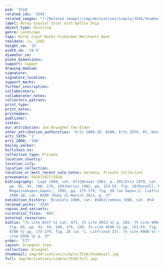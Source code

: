 ```yaml
---
pid: '3518'
related_ids: '3545'
related_images: "[![Related image](/img/derivatives/simple/3545/thumbnail.jpg)](/brughel/3545)"
label: Rocky Coastal Inlet with Battle Ship
object_type: Painting
genre: Landscape
tags: Birds Coast Rocks Fishermen Merchants Boat
realdate: ca. 1592
height_cm: '15'
width_cm: '19.4'
diameter_cm: 
plate_dimensions: 
support: Copper
drawing_medium: 
signature: 
signature_location: 
support_marks: 
further_inscription: 
collaborators: 
collaborator_notes: 
collectors_patrons: 
print_type: 
print_notes: 
printmaker: 
publisher: 
states: 
our_attribution: Jan Brueghel the Elder
other_attribution_authorities: 'Ertz 2008-10, #100, Ertz 1979, #1, Honig database'
ertz_1979: '1'
ertz_2008: '100'
bailey_walker: 
hollstein_no: 
collection_type: Private
location_country: 
location_city: 
location_collection: 
location_or_most_recent_sale_notes: Germany, Private Collection
provenance: 5926|5927|5928
bibliography: 'Lugt 1949, cat. 473|Winner 1961, p. 202|Ertz 1979, cat. #1, fig. 85,
  pp. 92, 93, 108, 176, 189|Gerszi 1982, pp. 153-55, fig. 10|Russell, M. in &apos;&apos;Burlington
  Magazine&apos;&apos;, 1992, pp. 175-179, fig. 28 (as &apos;C. Liefrinck II)|Ertz
  2008-10, cat. #100 |Ruby in Munich 2013, p. 37'
exhibition_history: 'Brussels 1980, cat. #106|Cremona 1998, cat. #34'
related_works: '3545'
copies_and_variants: 
curatorial_files: '683'
external_resources: 
biblio: "{% cite 8517 %} cat. 473, {% cite 8913 %} p. 202, {% cite 9004 %} cat. #1,
  fig. 85, pp. 92, 93, 108, 176, 189, {% cite 8598 %} pp. 153-55, fig. 10, {% cite
  8700 %} pp. 175-179, fig. 28 (as 'C. Liefrinck II), {% cite 8900 %} cat. #100, {%
  cite 9356 %} p. 37"
order: '577'
layout: brueghel_item
collection: brueghel
thumbnail: img/derivatives/simple/3518/thumbnail.jpg
full: img/derivatives/simple/3518/full.jpg
---
```

